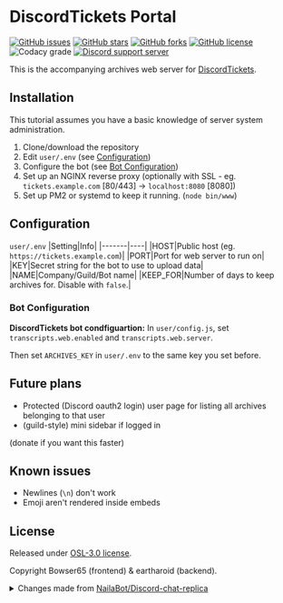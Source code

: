 # DiscordTickets Portal

[![GitHub issues](https://img.shields.io/github/issues/eartharoid/DiscordTickets?style=flat-square)](https://github.com/eartharoid/DiscordTickets-Portal/issues)    [![GitHub stars](https://img.shields.io/github/stars/eartharoid/DiscordTickets?style=flat-square)](https://github.com/eartharoid/DiscordTickets-Portal/stargazers)    [![GitHub forks](https://img.shields.io/github/forks/eartharoid/DiscordTickets?style=flat-square)](https://github.com/eartharoid/DiscordTickets-Portal/network)    [![GitHub license](https://img.shields.io/github/license/eartharoid/DiscordTickets?style=flat-square)](https://github.com/eartharoid/DiscordTickets-Portal/blob/master/LICENSE)    ![Codacy grade](https://img.shields.io/codacy/grade/897b22ca67b24908bcf4d54e4a0e32ef?logo=codacy&style=flat-square)    [![Discord support server](https://discordapp.com/api/guilds/451745464480432129/embed.png?style=shield)](https://discord.gg/pXc9vyC)

This is the accompanying archives web server for [DiscordTickets](https://github.com/eartharoid/DiscordTickets).

## Installation

This tutorial assumes you have a basic knowledge of server system administration.

1. Clone/download the repository
2. Edit `user/.env` (see [Configuration](#Configuration))
3. Configure the bot (see [Bot Configuration](#BotConfiguration))
4. Set up an NGINX reverse proxy (optionally with SSL - eg. `tickets.example.com` [80/443] -> `localhost:8080` [8080])
5. Set up PM2 or systemd to keep it running. (`node bin/www`)

## Configuration

`user/.env`
|Setting|Info|
|-------|----|
|HOST|Public host (eg. `https://tickets.example.com`)|
|PORT|Port for web server to run on|
|KEY|Secret string for the bot to use to upload data|
|NAME|Company/Guild/Bot name|
|KEEP_FOR|Number of days to keep archives for. Disable with `false`.|

### Bot Configuration

**DiscordTickets bot condfiguartion:**
In `user/config.js`, set `transcripts.web.enabled` and `transcripts.web.server`.

Then set `ARCHIVES_KEY` in `user/.env` to the same key you set before.

## Future plans

- Protected (Discord oauth2 login) user page for listing all archives belonging to that user
- (guild-style) mini sidebar if logged in

(donate if you want this faster)

## Known issues

- Newlines (`\n`) don't work
- Emoji aren't rendered inside embeds

## License

Released under [OSL-3.0 license](https://github.com/eartharoid/DiscordTickets-Portal/blob/master/LICENSE).

Copyright Bowser65 (frontend) & eartharoid (backend).

<details>
	<summary>Changes made from <a href="https://github.com/NailaBot/Discord-chat-replica">NailaBot/Discord-chat-replica</a></summary>
	<br>
	<ul>
		<li>Completely new server code</li>
		<li>Minor UI edits</li>
		<li>Added nicknames and coloured names</li>
	</ul>
</details>
